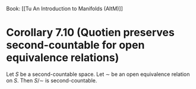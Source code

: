 Book: [[Tu An Introduction to Manifolds (AItM)]]
# Corollary 7.10 (Quotien preserves second-countable for open equivalence relations)
Let $S$ be a second-countable space.
Let $\sim$ be an open equivalence relation on $S$.
Then $S/{\sim}$ is second-countable.